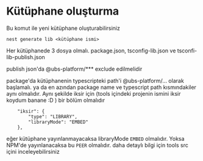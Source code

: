 # Kütüphane oluşturma

Bu komut ile yeni kütüphane oluşturabilirsiniz

```
nest generate lib <kütüphane ismi>
```

Her kütüphanede 3 dosya olmalı. package.json, tsconfig-lib.json ve tsconfi-lib-publish.json

publish json'da @ubs-platform/\*\*\* exclude edilmelidir

package'da kütüphanenin typescripteki path'i @ubs-platform/... olarak başlamalı. ya da en azından package name ve typescript path kısmındakiler aynı olmalıdır. Aynı şekilde iksir için (tools içindeki projenin ismini iksir koydum banane :D ) bir bölüm olmalıdır

```
    "iksir": {
        "type": "LIBRARY",
        "libraryMode": "EMBED"
    },
```

eğer kütüphane yayınlanmayacaksa libraryMode `EMBED` olmalıdır. Yoksa NPM'de yayınlanacaksa bu `PEER` olmalıdır. daha detaylı bilgi için tools src içini inceleyebilirsiniz
